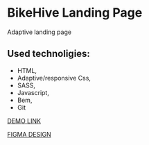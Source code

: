 # BikeHive Landing Page

Adaptive landing page
## Used technoligies:
- HTML,
- Adaptive/responsive Css,
- SASS,
- Javascript,
- Bem,
- Git

[DEMO LINK](https://andrii-medintsev.github.io/layout_BikeHive-portfolio/)

[FIGMA DESIGN](https://www.figma.com/file/NZQAIydtHo5QkINyGLHNcq/BIKE-New-Version?node-id=0%3A1)
